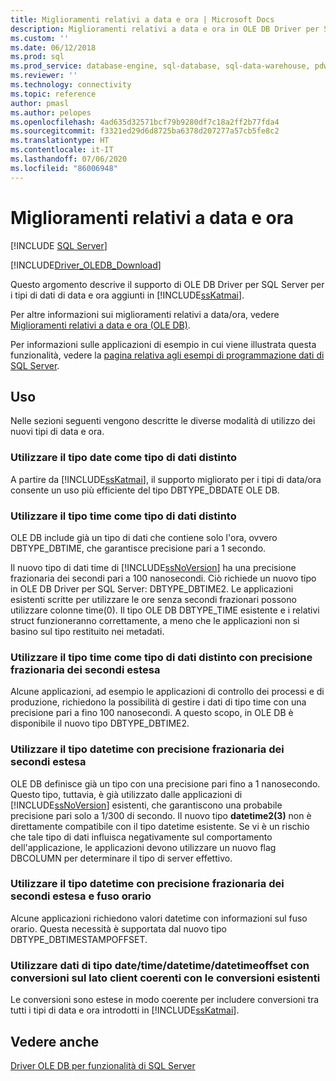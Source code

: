 ```yaml
---
title: Miglioramenti relativi a data e ora | Microsoft Docs
description: Miglioramenti relativi a data e ora in OLE DB Driver per SQL Server
ms.custom: ''
ms.date: 06/12/2018
ms.prod: sql
ms.prod_service: database-engine, sql-database, sql-data-warehouse, pdw
ms.reviewer: ''
ms.technology: connectivity
ms.topic: reference
author: pmasl
ms.author: pelopes
ms.openlocfilehash: 4ad635d32571bcf79b9280df7c18a2ff2b77fda4
ms.sourcegitcommit: f3321ed29d6d8725ba6378d207277a57cb5fe8c2
ms.translationtype: HT
ms.contentlocale: it-IT
ms.lasthandoff: 07/06/2020
ms.locfileid: "86006948"
---
```

# <a name="date-and-time-improvements"></a>Miglioramenti relativi a data e ora
[!INCLUDE [SQL Server](../../../includes/applies-to-version/sql-asdb-asdbmi-asa-pdw.md)]

[!INCLUDE[Driver_OLEDB_Download](../../../includes/driver_oledb_download.md)]

  Questo argomento descrive il supporto di OLE DB Driver per SQL Server per i tipi di dati di data e ora aggiunti in [!INCLUDE[ssKatmai](../../../includes/sskatmai-md.md)].  
  
 Per altre informazioni sui miglioramenti relativi a data/ora, vedere [Miglioramenti relativi a data e ora &#40;OLE DB&#41;](../../oledb/ole-db-date-time/date-and-time-improvements-ole-db.md).  
  
 Per informazioni sulle applicazioni di esempio in cui viene illustrata questa funzionalità, vedere la [pagina relativa agli esempi di programmazione dati di SQL Server](https://msftdpprodsamples.codeplex.com/).  
  
## <a name="usage"></a>Uso  
 Nelle sezioni seguenti vengono descritte le diverse modalità di utilizzo dei nuovi tipi di data e ora.  
  
### <a name="use-date-as-a-distinct-data-type"></a>Utilizzare il tipo date come tipo di dati distinto  
 A partire da [!INCLUDE[ssKatmai](../../../includes/sskatmai-md.md)], il supporto migliorato per i tipi di data/ora consente un uso più efficiente del tipo DBTYPE_DBDATE OLE DB.  
  
### <a name="use-time-as-a-distinct-data-type"></a>Utilizzare il tipo time come tipo di dati distinto  
 OLE DB include già un tipo di dati che contiene solo l'ora, ovvero DBTYPE_DBTIME, che garantisce precisione pari a 1 secondo.
  
 Il nuovo tipo di dati time di [!INCLUDE[ssNoVersion](../../../includes/ssnoversion-md.md)] ha una precisione frazionaria dei secondi pari a 100 nanosecondi. Ciò richiede un nuovo tipo in OLE DB Driver per SQL Server: DBTYPE_DBTIME2. Le applicazioni esistenti scritte per utilizzare le ore senza secondi frazionari possono utilizzare colonne time(0). Il tipo OLE DB DBTYPE_TIME esistente e i relativi struct funzioneranno correttamente, a meno che le applicazioni non si basino sul tipo restituito nei metadati.  
  
### <a name="use-time-as-a-distinct-data-type-with-extended-fractional-seconds-precision"></a>Utilizzare il tipo time come tipo di dati distinto con precisione frazionaria dei secondi estesa  
 Alcune applicazioni, ad esempio le applicazioni di controllo dei processi e di produzione, richiedono la possibilità di gestire i dati di tipo time con una precisione pari a fino 100 nanosecondi. A questo scopo, in OLE DB è disponibile il nuovo tipo DBTYPE_DBTIME2.  
  
### <a name="use-datetime-with-extended-fractional-seconds-precision"></a>Utilizzare il tipo datetime con precisione frazionaria dei secondi estesa  
 OLE DB definisce già un tipo con una precisione pari fino a 1 nanosecondo. Questo tipo, tuttavia, è già utilizzato dalle applicazioni di [!INCLUDE[ssNoVersion](../../../includes/ssnoversion-md.md)] esistenti, che garantiscono una probabile precisione pari solo a 1/300 di secondo. Il nuovo tipo **datetime2(3)** non è direttamente compatibile con il tipo datetime esistente. Se vi è un rischio che tale tipo di dati influisca negativamente sul comportamento dell'applicazione, le applicazioni devono utilizzare un nuovo flag DBCOLUMN per determinare il tipo di server effettivo.    
  
### <a name="use-datetime-with-extended-fractional-seconds-precision-and-timezone"></a>Utilizzare il tipo datetime con precisione frazionaria dei secondi estesa e fuso orario  
 Alcune applicazioni richiedono valori datetime con informazioni sul fuso orario. Questa necessità è supportata dal nuovo tipo DBTYPE_DBTIMESTAMPOFFSET.
  
### <a name="use-datetimedatetimedatetimeoffset-data-with-client-side-conversions-consistent-with-existing-conversions"></a>Utilizzare dati di tipo date/time/datetime/datetimeoffset con conversioni sul lato client coerenti con le conversioni esistenti  
 Le conversioni sono estese in modo coerente per includere conversioni tra tutti i tipi di data e ora introdotti in [!INCLUDE[ssKatmai](../../../includes/sskatmai-md.md)].  
  
## <a name="see-also"></a>Vedere anche  
 [Driver OLE DB per funzionalità di SQL Server](../../oledb/features/oledb-driver-for-sql-server-features.md)  
  
  
